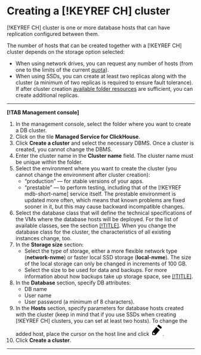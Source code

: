 # Creating a [!KEYREF CH] cluster

[!KEYREF CH] cluster is one or more database hosts that can have replication configured between them.

The number of hosts that can be created together with a [!KEYREF CH] cluster depends on the storage option selected:

  - When using network drives, you can request any number of hosts (from one to the limits of the current [quota](../../concepts/limits.md)).
  - When using SSDs, you can create at least two replicas along with the cluster (a minimum of two replicas is required to ensure fault tolerance). If after cluster creation [available folder resources](../../concepts/limits.md) are sufficient, you can create additional replicas.

---

**[!TAB Management console]**

1. In the management console, select the folder where you want to create a DB cluster.
1. Click on the tile **Managed Service for ClickHouse**.
1. Click **Create a cluster** and select the necessary DBMS. Once a cluster is created, you cannot change the DBMS.
1. Enter the cluster name in the **Cluster name** field. The cluster name must be unique within the folder.
1. Select the environment where you want to create the cluster (you cannot change the environment after cluster creation):
    - <q>production</q> — for stable versions of your apps.
    - <q>prestable</q> — to perform testing, including that of the [!KEYREF mdb-short-name] service itself. The prestable environment is updated more often, which means that known problems are fixed sooner in it, but this may cause backward incompatible changes.
1. Select the database class that will define the technical specifications of the VMs where the database hosts will be deployed. For the list of available classes, see the section [[!TITLE]](../../concepts/instance-types.md). When you change the database class for the cluster, the characteristics of all existing instances change, too.
1. In the **Storage size** section:
    - Select the type of storage, either a more flexible network type (**network-nvme**) or faster local SSD storage (**local-nvme**). The size of the local storage can only be changed in increments of 100 GB.
    - Select the size to be used for data and backups. For more information about how backups take up storage space, see [[!TITLE]](../../concepts/backup.md).
1. In the **Database** section, specify DB attributes:
    - DB name
    - User name
    - User password (a minimum of 8 characters).
1. In the **Hosts** section, specify parameters for database hosts created with the cluster (keep in mind that if you use SSDs when creating [!KEYREF CH] clusters, you can set at least two hosts). To change the added host, place the cursor on the host line and click ![](../../../_assets/pencil.svg).
1. Click **Create a cluster**.

---


